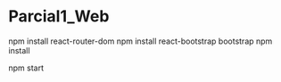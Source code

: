 # Parcial1_Web

npm install react-router-dom
npm install react-bootstrap bootstrap
npm install

npm start
